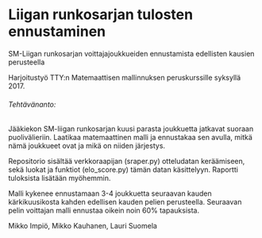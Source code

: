 # Liigan runkosarjan tulosten ennustaminen
SM-Liigan runkosarjan voittajajoukkueiden ennustamista edellisten kausien perusteella

Harjoitustyö TTY:n Matemaattisen mallinnuksen peruskurssille syksyllä 2017.

###### Tehtävänanto:
Jääkiekon SM-liigan runkosarjan kuusi parasta joukkuetta jatkavat suoraan puolivälieriin. Laatikaa
matemaattinen malli ja ennustakaa sen avulla, mitkä nämä joukkueet ovat ja mikä on niiden järjestys.

Repositorio sisältää verkkoraapijan (sraper.py) otteludatan keräämiseen, sekä luokat ja funktiot (elo_score.py) tämän datan käsittelyyn. Raportti tuloksista lisätään myöhemmin.

Malli kykenee ennustamaan 3-4 joukkuetta seuraavan kauden kärkikuusikosta kahden edellisen kauden pelien perusteella. Seuraavan pelin voittajan malli ennustaa oikein noin 60% tapauksista.

Mikko Impiö, Mikko Kauhanen, Lauri Suomela
